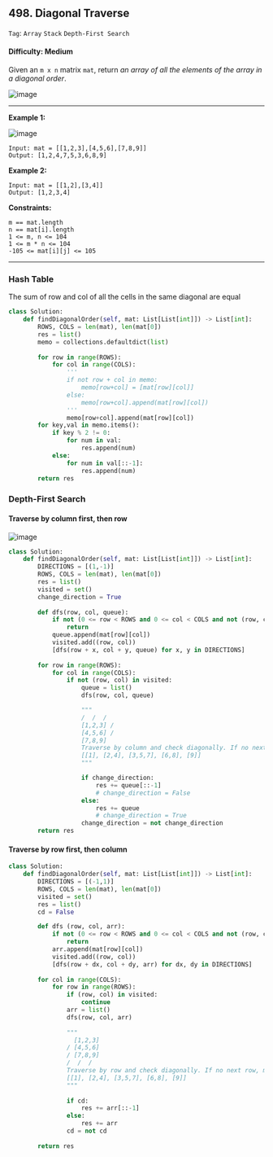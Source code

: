 ## 498. Diagonal Traverse

```Tag```: ```Array``` ```Stack``` ```Depth-First Search``` 

#### Difficulty: Medium

Given an ```m x n``` matrix ```mat```, return _an array of all the elements of the array in a diagonal order_.

![image](https://user-images.githubusercontent.com/35042430/209458335-7697a2a4-2180-4930-885e-7813521958a3.png)

---

__Example 1:__

![image](https://assets.leetcode.com/uploads/2021/04/10/diag1-grid.jpg)
```
Input: mat = [[1,2,3],[4,5,6],[7,8,9]]
Output: [1,2,4,7,5,3,6,8,9]
```

__Example 2:__
```
Input: mat = [[1,2],[3,4]]
Output: [1,2,3,4]
```

__Constraints:__
```
m == mat.length
n == mat[i].length
1 <= m, n <= 104
1 <= m * n <= 104
-105 <= mat[i][j] <= 105
```

---

### Hash Table

The sum of row and col of all the cells in the same diagonal are equal

```Python
class Solution:
    def findDiagonalOrder(self, mat: List[List[int]]) -> List[int]:
        ROWS, COLS = len(mat), len(mat[0])
        res = list()        
        memo = collections.defaultdict(list)
        
        for row in range(ROWS):
            for col in range(COLS):
                '''
                if not row + col in memo:
                    memo[row+col] = [mat[row][col]]
                else:
                    memo[row+col].append(mat[row][col])
                '''
                memo[row+col].append(mat[row][col])
        for key,val in memo.items():
            if key % 2 != 0:
                for num in val:
                    res.append(num)
            else:
                for num in val[::-1]:
                    res.append(num)
        return res
```

### Depth-First Search

#### Traverse by column first, then row

![image](https://leetcode.com/problems/diagonal-traverse/solutions/459889/Figures/498/img1.png)

```Python
class Solution:
    def findDiagonalOrder(self, mat: List[List[int]]) -> List[int]:        
        DIRECTIONS = [(1,-1)]
        ROWS, COLS = len(mat), len(mat[0])
        res = list()
        visited = set()
        change_direction = True
        
        def dfs(row, col, queue):
            if not (0 <= row < ROWS and 0 <= col < COLS and not (row, col) in visited):
                return
            queue.append(mat[row][col])
            visited.add((row, col))
            [dfs(row + x, col + y, queue) for x, y in DIRECTIONS]
        
        for row in range(ROWS):
            for col in range(COLS):
                if not (row, col) in visited:
                    queue = list()
                    dfs(row, col, queue)

                    """
                    /  /  /  
                    [1,2,3] /
                    [4,5,6] /
                    [7,8,9]
                    Traverse by column and check diagonally. If no next column, move to next row
                    [[1], [2,4], [3,5,7], [6,8], [9]]
                    """

                    if change_direction:
                        res += queue[::-1]
                        # change_direction = False                       
                    else:
                        res += queue
                        # change_direction = True
                    change_direction = not change_direction
        return res
```
     
#### Traverse by row first, then column

```Python
class Solution:
    def findDiagonalOrder(self, mat: List[List[int]]) -> List[int]:
        DIRECTIONS = [(-1,1)]
        ROWS, COLS = len(mat), len(mat[0])
        visited = set()
        res = list()
        cd = False

        def dfs (row, col, arr):
            if not (0 <= row < ROWS and 0 <= col < COLS and not (row, col) in visited):
                return
            arr.append(mat[row][col])
            visited.add((row, col))
            [dfs(row + dx, col + dy, arr) for dx, dy in DIRECTIONS]
        
        for col in range(COLS):
            for row in range(ROWS):
                if (row, col) in visited:
                    continue
                arr = list()
                dfs(row, col, arr)
                
                """
                  [1,2,3]
                / [4,5,6]
                / [7,8,9]
                /  /  /
                Traverse by row and check diagonally. If no next row, move to next column
                [[1], [2,4], [3,5,7], [6,8], [9]]
                """
                    
                if cd:
                    res += arr[::-1]
                else:
                    res += arr
                cd = not cd
        
        return res
```

